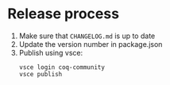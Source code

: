# Release process

1. Make sure that `CHANGELOG.md` is up to date
2. Update the version number in package.json
3. Publish using vsce:
   ```
   vsce login coq-community
   vsce publish
   ```
